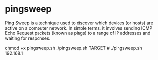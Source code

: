 # pingsweep
Ping Sweep is a technique used to discover which devices (or hosts) are active on a computer network. In simple terms, it involves sending ICMP Echo Request packets (known as pings) to a range of IP addresses and waiting for responses.


chmod +x pingsweep.sh
./pingsweep.sh TARGET  #
./pingsweep.sh 192.168.1
